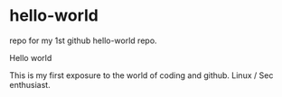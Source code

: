 # hello-world
repo for my 1st github hello-world repo.

Hello world

This is my first exposure to the world of coding and github.
Linux / Sec enthusiast.



